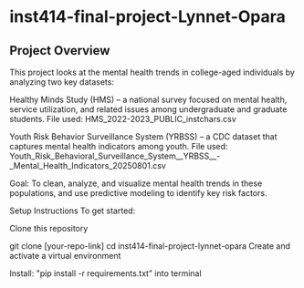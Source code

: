 # inst414-final-project-Lynnet-Opara

## Project Overview
This project looks at the mental health trends in college-aged individuals by analyzing two key datasets:

Healthy Minds Study (HMS) – a national survey focused on mental health, service utilization, and related issues among undergraduate and graduate students.
File used: HMS_2022-2023_PUBLIC_instchars.csv

Youth Risk Behavior Surveillance System (YRBSS) – a CDC dataset that captures mental health indicators among youth.
File used: Youth_Risk_Behavioral_Surveillance_System__YRBSS__-_Mental_Health_Indicators_20250801.csv

Goal:
To clean, analyze, and visualize mental health trends in these populations, and use predictive modeling to identify key risk factors.

Setup Instructions
To get started:

Clone this repository

git clone [your-repo-link]
cd inst414-final-project-lynnet-opara
Create and activate a virtual environment

Install: "pip install -r requirements.txt" into terminal
